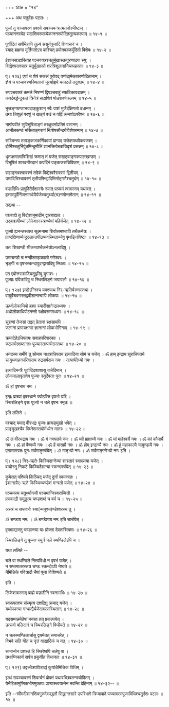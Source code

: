 +++
title = "१४"

+++
अथ चतुर्दशः पटलः ।  

पूजां तु पञ्चावरणं प्रवक्ष्ये सपञ्चमन्त्रात्मतनोरभीष्टाम् ।  
पञ्चाननस्येह सदाशिवस्याप्येकाननस्योदिततुल्यकल्पाम् ॥ १४-१ ॥  

पूर्वोदितं सर्वमिहापि तुल्यं ससूर्यपूजादि शिवासनं च ।  
स्याद् ब्रह्मणा मूर्तिगतोऽत्र कश्चित् प्रयोगमञ्जर्युदितो विशेषः ॥ १४-२ ॥  

ईशानसञ्ज्ञस्त्विह पञ्चवक्त्रश्चतुर्मुखास्तत्पुरुषादयः स्युः ।  
विद्येश्वराश्चात्र चतुर्मुखास्ते शरत्रिशूलाशनिचापहस्ताः ॥ १४-३ ॥  

प्। १२६) एषां च शेषं सकलं पुरोवद् वर्णाद्यमेकावरणोदितानाम् ।  
ज्ञेयं च पञ्चावरणस्थितानां मूर्त्त्याह्वये यत्पटले तदुक्तम् ॥ १४-४ ॥  

सपञ्चवक्त्रं कमले निषण्णं द्विपञ्चबाहुं स्फटिकावदातम् ।  
कपर्दबद्धेन्दुकलं त्रिनेत्रं सदाशिवं षोडशवर्षकल्पम् ॥ १४-५ ॥  

भुजङ्गघण्टाभयदाङ्कुशान् स्वैः पाशं भुजैर्दक्षिणतो दधानम् ।  
तथा त्रिशूलं परशुं च खड्गं वज्रं च वह्निं क्रमशोऽपरैश्च ॥ १४-६ ॥  

नागोपवीतं सुविभूषिताङ्गं तरक्षुचर्माप्रतिमं वसानम् ।  
आनीलकण्ठं भसिताङ्गरागं निःशेषसौन्दर्यविशेषरम्यम् ॥ १४-७ ॥  

सञ्चिन्त्य तत्पङ्कजकर्णिकायां प्राग्वद् यजेदप्यथवैकवक्त्रम् ।  
दोर्भिश्चतुर्भिर्युतमिन्दुमौलिं ज्ञानक्रियेच्छात्रिदृशं प्रसन्नम् ॥ १४-८ ॥  

धृताक्षमालात्रिशिखं क्रमात् तं यजेत् सखट्वाङ्गकपालखण्डम् ।  
विभूषितं शारदनीरदाभं कपर्दिनं पङ्कजसन्निविष्टम् ॥ १४-९ ॥  

सहाङ्गवक्त्रावरणं तदेकं विद्येश्वरैरावरणं द्वितीयम् ।  
उमादिभिश्चावरणं तृतीयमिन्द्रादिभिर्मातृगणैश्चतुर्थम् ॥ १४-१० ॥  

वज्रादिभिः प्रागुदितैर्दशास्त्रैः स्यात् पञ्चमं त्वावरणम् यथावत् ।  
हृत्तारपूर्वैर्निजनामधेयैर्यजेच्चतुर्थ्या(च)नमोन्तमेतान् ॥ १४-११ ॥  

तद्यथा --  

पद्मबाह्ये तु विद्येशानुमादीन् द्वारबाह्यतः ।  
तद्बाह्यवीथ्यां लोकेशानस्त्राण्येषां बहिर्यजेत् ॥ १४-१२ ॥  

पूज्यो ह्यनन्तस्त्वथ सूक्ष्मनामा शिवोत्तमश्चापि तथैकनेत्रः ।  
प्राग्दक्षिणाप्येन्दुदलान्तपीठव्यवस्थिताब्जेषु पृथङ्निविष्टाः ॥ १४-१३ ॥  

ततः शिखण्डी श्रीकण्ठश्चैकनेत्रोऽनलादिषु ।  

उमाचण्डौ च नन्दीशमहाकालौ गणेश्वरः ।  
भृङ्गी च वृषभस्कन्दावुदग्द्वारादिषु स्थिताः ॥ १४-१५ ॥  

एत एवोत्तराशादिचतुर्द्वारेषु युग्मशः ।  
पूज्याः पवित्रादिषु च स्थिरलिङ्गे जयावलौ ॥ १४-१६ ॥  

प्। १२७) इन्द्रोऽग्निश्च यमश्चाथ निर्-ऋतिर्वरुणस्तथा ।  
वायुर्वैश्रवणस्तद्वदीशानश्चापि लोकपाः ॥ १४-१७ ॥  

ऊर्ध्वलोकाधिपो ब्रह्मा स्यादीशानेन्द्रमध्यगः ।  
अधोलोकाधिपोऽनन्तो रक्षोवरुणमध्यगः ॥ १४-१८ ॥  

सुराणां तेजसां तद्वत् प्रेतानां रक्षसामपि ।  
जलानां प्राणयक्षाणां ज्ञानानां लोकभोगिनाम् ॥ १४-१९ ॥  

क्रमादेतेऽधिपतयः सवाहपरिवारकाः ।  
रुद्रपार्षदशब्दान्ताः पूज्यास्तत्पार्षदास्तथा ॥ १४-२० ॥  

धनदस्य समीपे तु सोमाय नक्षत्राधिपतय इत्यादिना सोमं च यजेत् । ॐ हाम् इन्द्राय सुराधिपतये सायुधवाहनपरिवाराय रुद्रपार्षदाय नमः । तत्पार्षदेभ्यो नमः ।  

इत्यादिमन्त्रैः पूर्वादिदशाशासु यजेदिमान् ।  
लोकपालावृतावेव पूज्याः स्युर्देवताः पुनः ॥ १४-२१ ॥  

ॐ हां वृषभाय नमः ।  

इन्द्रः प्राच्यां वृषस्थाने ज्योऽस्ति वृषभो यदि ।  
स्थिरलिङ्गे वृसः पूज्यो न चले वृषभः स्मृतः ॥  

इति ललिते ।  

पश्चाद् यमाद् वीरभद्रः पूज्यः प्रत्यङ्मुखो भवेत् ।  
प्राङ्मुखश्चैव विघ्नेशस्तयोर्मध्येन मातरः ॥ १४-२२ ॥  

ॐ लं वीरभद्राय नमः । ॐ गं गणपतये नमः । ॐ व्यों ब्रह्माण्यै नमः । ॐ मां माहेश्वर्यै नमः । ॐ कां कौमार्यै नमः । ॐ हां वैष्णव्यै नमः । ॐ हें वाराह्यै नमः । ॐ होम् इन्द्राण्यै नमः । ॐ हूं महाकाल्यै चामुण्डायै नमः । एतासामग्रतः पुनः सर्वमातॄरर्चयेत् । ॐ मातृभ्यो नमः । ॐ सर्वमातृगणेभ्यो नमः इति ।  

प्। १२८) निर्-ऋतेः किञ्चिदाग्नेय्यां शास्तारं स्वाख्यया यजेत् ।  
वायोस्तु निकटे किञ्चिदैशान्यां स्कन्दमर्चयेत् ॥ १४-२३ ॥  

कुबेरात् पश्चिमे किञ्चिद् यजेद् दुर्गां स्वमन्त्रतः ।  
ईशानान्नैर्-ऋते किञ्चिच्चण्डेशं मन्त्रतो यजेत् ॥ १४-२४ ॥  

पञ्चमस्य चतुर्थ्यान्त्यौ पञ्चमाग्निस्वरान्वितौ ।  
प्रणवाद्यौ समुद्धृत्य चण्डशब्दं च वर्म च ॥ १४-२५ ॥  

अस्त्रं च सप्तवर्णः स्या(न्मनुश्च)ण्डेश्वरस्य तु ।  

ॐ चण्डाय नमः । ॐ चण्डेशाय नमः इति चार्चयेत् ।  

वृषभाद्यास्तु चण्डान्त्या याः प्रोक्ता देवतास्त्विमाः ॥ १४-२६ ॥  

स्थिरलिङ्गे तु पूज्याः स्युर्न चले स्थण्डिलेऽपि च ।  

यथा ललिते --  

चले वा स्थण्डिले नित्यविधौ न वृषभं यजेत् ।  
न सप्तमातरस्तत्र चण्डः स्कन्दोऽपि नेष्यते ॥  
नैमित्तिके पवित्रादौ चैषां पूजा विशिष्यते ॥  

इति ।  

लिकेशावरणाद् बाह्ये वज्रादीनि स्वनामभिः ॥ १४-२७ ॥  

स्वरूपतश्च संस्मृत्य दशदिक्षु क्रमाद् यजेत् ।  
यथोपपत्त्या गन्धाद्यैर्यजेदावरणस्थितान् ॥ १४-२८ ॥  

यदसम्पन्नमेतेषां मनसा तत् प्रकल्पयेत् ।  
उत्सवो बलिदानं च स्थिरलिङ्गे विधीयते ॥ १४-२९ ॥  

न चलस्थण्डिलार्चासु द्वयमेतत् समाचरेत् ।  
विभवे सति गीतं च नृत्तं वाद्यादिकं च यत् ॥ १४-३० ॥  

सामान्येन प्रशस्तं हि स्थिरेष्वपि चलेषु वा ।  
तथाग्निकार्यं सर्वत्र प्रकुर्वीत विधानतः ॥ १४-३१ ॥  

प्। १२९) तद्वच्चैत्रपवित्राद्यं कुर्यान्नैमित्तिकं विधिम् ।  

इत्थं सपञ्चावरणं शिवार्चनं प्रोक्तं यथावच्छिवतन्त्रचोदितम् ।  
येनैहिकामुष्मिकभोगमुक्तयः प्राप्यास्त्वयत्नेन भवन्ति देहिनाम् ॥ १४-३२-- ॥  

इति --स्रीमदीशानशिवगुरुदेवपद्धतौ सिद्धान्तसारे उपरिभागे क्रियापादे पञ्चावरणपूजाविधिश्चतुर्दशः पटलः ॥ १४ ॥  
